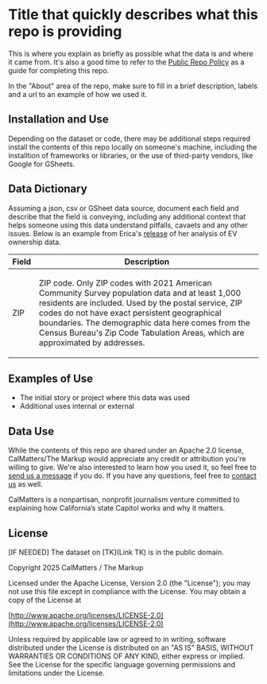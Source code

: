 # Title that quickly describes what this repo is providing

This is where you explain as briefly as possible what the data is and where it came from. It's also a good time to refer
to the [Public Repo Policy](https://docs.google.com/document/d/14w6OZ7Cw2cK6rLxac3DGc-ky0lryVs0A8uTvi8Hwo9Q/edit) as a
guide for completing this repo.

In the "About" area of the repo, make sure to fill in a brief description, labels and a url to an example of how we used it. 

## Installation and Use

Depending on the dataset or code, there may be additional steps required install the contents of this repo locally on someone's machine, including the installtion of frameworks or libraries, or the use of third-party vendors, like Google for GSheets. 

## Data Dictionary

Assuming a json, csv or GSheet data source, document each field and describe that the field is conveying, including any additional context that helps someone using this data understand pitfalls, cavaets and any other issues. Below is an example from Erica's [release](https://github.com/CalMatters/ev-zipcode-demographics-data) of her analysis of EV ownership data.  

<table>
  <thead>
    <tr>
      <th>Field</th>
      <th>Description</th>
    </tr>
  </thead>
  <tbody>
    <tr>
      <td>ZIP</td>
      <td>
        <p>ZIP code. Only ZIP codes with 2021 American Community Survey population data and at least 1,000 residents are
          included. Used by the postal service, ZIP codes do not have exact persistent geographical boundaries. The
          demographic data here comes from the Census Bureau's Zip Code Tabulation Areas, which are approximated by
          addresses.</p>
      </td>
    </tr>
  </tbody>
</table>

## Examples of Use

- The initial story or project where this data was used
- Additional uses internal or external

## Data Use

While the contents of this repo are shared under an Apache 2.0 license, CalMatters/The Markup would appreciate any credit or attribution you're willing to give. We're also interested to learn how you used it, so feel free to [send us a message](<mailto:john@calmatters.org>) if you do. If you have any questions, feel free to [contact us](<mailto:john@calmatters.org>) as well.

CalMatters is a nonpartisan, nonprofit journalism venture committed to explaining how California’s state Capitol works and why it matters.

## License

[IF NEEDED] The dataset on [TK](Link TK) is in the public domain.

Copyright 2025 CalMatters / The Markup

Licensed under the Apache License, Version 2.0 (the "License");
you may not use this file except in compliance with the License.
You may obtain a copy of the License at

[http://www.apache.org/licenses/LICENSE-2.0](http://www.apache.org/licenses/LICENSE-2.0)

Unless required by applicable law or agreed to in writing, software
distributed under the License is distributed on an "AS IS" BASIS,
WITHOUT WARRANTIES OR CONDITIONS OF ANY KIND, either express or implied.
See the License for the specific language governing permissions and
limitations under the License.
